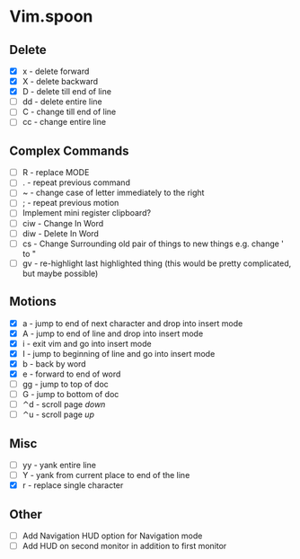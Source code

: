 # Vim.spoon

## Delete

- [x] x - delete forward
- [x] X - delete backward
- [x] D - delete till end of line
- [ ] dd - delete entire line
- [ ] C - change till end of line
- [ ] cc - change entire line

## Complex Commands

- [ ] R - replace MODE
- [ ] . - repeat previous command
- [ ] ~ - change case of letter immediately to the right
- [ ] ; - repeat previous motion
- [ ] Implement mini register clipboard?
- [ ] ciw - Change In Word
- [ ] diw - Delete In Word
- [ ] cs<old><new> - Change Surrounding old pair of things to new things e.g. change ' to "
- [ ] gv - re-highlight last highlighted thing (this would be pretty complicated, but maybe possible)

## Motions

- [x] a - jump to end of next character and drop into insert mode
- [x] A - jump to end of line and drop into insert mode
- [x] i - exit vim and go into insert mode
- [x] I - jump to beginning of line and go into insert mode
- [x] b - back by word
- [x] e - forward to end of word
- [ ] gg - jump to top of doc
- [ ] G - jump to bottom of doc
- [ ] ⌃d - scroll page _down_
- [ ] ⌃u - scroll page _up_

## Misc

- [ ] yy - yank entire line
- [ ] Y - yank from current place to end of the line
- [x] r - replace single character

## Other

- [ ] Add Navigation HUD option for Navigation mode
- [ ] Add HUD on second monitor in addition to first monitor
